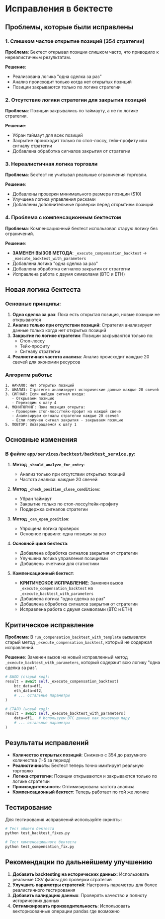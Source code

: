 # Исправления в бектесте

## Проблемы, которые были исправлены

### 1. Слишком частое открытие позиций (354 стратегии)
**Проблема**: Бектест открывал позиции слишком часто, что приводило к нереалистичным результатам.

**Решение**: 
- Реализована логика "одна сделка за раз"
- Анализ происходит только когда нет открытых позиций
- Позиции закрываются только по логике стратегии

### 2. Отсутствие логики стратегии для закрытия позиций
**Проблема**: Позиции закрывались по таймауту, а не по логике стратегии.

**Решение**:
- Убран таймаут для всех позиций
- Закрытие происходит только по стоп-лоссу, тейк-профиту или сигналу стратегии
- Добавлена обработка сигналов закрытия от стратегии

### 3. Нереалистичная логика торговли
**Проблема**: Бектест не учитывал реальные ограничения торговли.

**Решение**:
- Добавлены проверки минимального размера позиции ($10)
- Улучшена логика управления рисками
- Добавлены дополнительные проверки перед открытием позиций

### 4. Проблема с компенсационным бектестом
**Проблема**: Компенсационный бектест использовал старую логику без ограничений.

**Решение**:
- **ЗАМЕНЕН ВЫЗОВ МЕТОДА**: `_execute_compensation_backtest` → `_execute_backtest_with_parameters`
- Добавлена логика "одна сделка за раз"
- Добавлена обработка сигналов закрытия от стратегии
- Исправлена работа с двумя символами (BTC и ETH)

## Новая логика бектеста

### Основные принципы:

1. **Одна сделка за раз**: Пока есть открытая позиция, новые позиции не открываются
2. **Анализ только при отсутствии позиций**: Стратегия анализирует данные только когда нет открытых позиций
3. **Закрытие по логике стратегии**: Позиции закрываются только по:
   - Стоп-лоссу
   - Тейк-профиту  
   - Сигналу стратегии
4. **Реалистичная частота анализа**: Анализ происходит каждые 20 свечей для экономии ресурсов

### Алгоритм работы:

```
1. НАЧАЛО: Нет открытых позиций
2. АНАЛИЗ: Стратегия анализирует исторические данные каждые 20 свечей
3. СИГНАЛ: Если найден сигнал входа:
   - Открываем позицию
   - Переходим к шагу 4
4. МОНИТОРИНГ: Пока позиция открыта:
   - Проверяем стоп-лосс/тейк-профит на каждой свече
   - Анализируем сигналы стратегии каждые 20 свечей
   - Если получен сигнал закрытия - закрываем позицию
5. ПОВТОР: Возвращаемся к шагу 1
```

## Основные изменения

### В файле `app/services/backtest/backtest_service.py`:

1. **Метод `_should_analyze_for_entry`**:
   - Анализ только при отсутствии открытых позиций
   - Частота анализа: каждые 20 свечей

2. **Метод `_check_position_close_conditions`**:
   - Убран таймаут
   - Закрытие только по стоп-лоссу/тейк-профиту
   - Поддержка сигналов стратегии

3. **Метод `_can_open_position`**:
   - Упрощена логика проверок
   - Основное правило: одна позиция за раз

4. **Основной цикл бектеста**:
   - Добавлена обработка сигналов закрытия от стратегии
   - Улучшена логика управления позициями
   - Добавлены счетчики для статистики

5. **Компенсационный бектест**:
   - **КРИТИЧЕСКОЕ ИСПРАВЛЕНИЕ**: Заменен вызов `_execute_compensation_backtest` на `_execute_backtest_with_parameters`
   - Добавлена логика "одна сделка за раз"
   - Добавлена обработка сигналов закрытия от стратегии
   - Исправлена работа с двумя символами (BTC и ETH)

## Критическое исправление

**Проблема**: В `run_compensation_backtest_with_template` вызывался старый метод `_execute_compensation_backtest`, который не содержал исправлений.

**Решение**: Заменен вызов на новый исправленный метод `_execute_backtest_with_parameters`, который содержит всю логику "одна сделка за раз".

```python
# БЫЛО (старый код):
result = await self._execute_compensation_backtest(
    btc_data=df1,
    eth_data=df2,
    # ... остальные параметры
)

# СТАЛО (новый код):
result = await self._execute_backtest_with_parameters(
    data=df1,  # Используем BTC данные как основную пару
    # ... остальные параметры
)
```

## Результаты исправлений

- **Количество открытых позиций**: Снижено с 354 до разумного количества (1-5 за период)
- **Реалистичность**: Бектест теперь точно имитирует реальную торговлю
- **Логика стратегии**: Позиции открываются и закрываются только по логике стратегии
- **Производительность**: Оптимизирована частота анализа
- **Компенсационный бектест**: Теперь работает по той же логике

## Тестирование

Для тестирования исправлений используйте скрипты:

```bash
# Тест общего бектеста
python test_backtest_fixes.py

# Тест компенсационного бектеста
python test_compensation_fix.py
```

## Рекомендации по дальнейшему улучшению

1. **Добавить backtesting на исторических данных**: Использовать реальные CSV файлы для проверки стратегий
2. **Улучшить параметры стратегий**: Настроить параметры для более реалистичного тестирования
3. **Добавить валидацию данных**: Проверять качество и полноту исторических данных
4. **Оптимизировать производительность**: Использовать векторизованные операции pandas где возможно
